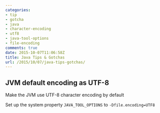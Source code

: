 ```yaml
---
categories:
- tip
- gotcha
- java
- character-encoding
- utf8
- java-tool-options
- file-encoding
comments: true
date: 2015-10-07T11:06:58Z
title: Java Tips & Gotchas
url: /2015/10/07/java-tips-gotchas/
---
```


## JVM default encoding as UTF-8

Make the JVM use UTF-8 character encoding by default 

Set up the system property ``JAVA_TOOL_OPTIONS`` to ``-Dfile.encoding=UTF8``